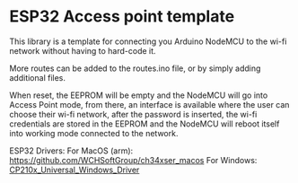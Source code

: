 # ESP32 Access point template

This library is a template for connecting you Arduino NodeMCU to the wi-fi network without having to hard-code it.

More routes can be added to the routes.ino file, or by simply adding additional files.

When reset, the EEPROM will be empty and the NodeMCU will go into Access Point mode, from there, an interface is available where the user can choose their wi-fi network, after the password is inserted, the wi-fi credentials are stored in the EEPROM and the NodeMCU will reboot itself into working mode connected to the network.

ESP32 Drivers:
For MacOS (arm): https://github.com/WCHSoftGroup/ch34xser_macos
For Windows: [CP210x_Universal_Windows_Driver](https://www.silabs.com/developers/usb-to-uart-bridge-vcp-drivers?tab=downloads)
